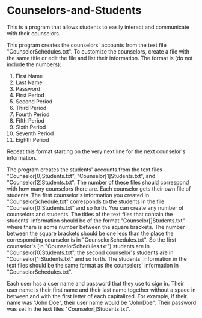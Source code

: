 # Counselors-and-Students
This is a program that allows students to easily interact and communicate with their counselors.

This program creates the counselors' accounts from the text file "CounselorSchedules.txt". To customize the counselors, 
create a file with the same title or edit the file and list their information. The format is (do not include the numbers):
1. First Name
2. Last Name
3. Password
4. First Period
5. Second Period
6. Third Period
7. Fourth Period
8. Fifth Period
9. Sixth Period
10. Seventh Period
11. Eighth Period

Repeat this format starting on the very next line for the next counselor's information.

The program creates the students' accounts from the text files "Counselor[0]Students.txt", "Counselor[1]Students.txt", and
"Counselor[2]Students.txt". The number of these files should correspond with how many counselors there are. Each counselor 
gets their own file of students. The first counselor's information you created in "CounselorSchedule.txt" corresponds to 
the students in the file "Counselor[0]Students.txt" and so forth. You can create any number of counselors and students.
The titles of the text files that contain the students' information should be of the format "Counselor[]Students.txt"
where there is some number between the square brackets. The number between the square brackets should be one less than
the place the corresponding counselor is in "CounselorSchedules.txt". So the first counselor's (in "CounselorSchedules.txt")
students are in "Counselor[0]Students.txt", the second counselor's students are in "Counselor[1]Students.txt" and so forth.
The students' information in the text files should be the same format as the counselors' information in "CounselorSchedules.txt".  

Each user has a user name and password that they use to sign in. Their user name is their first name and their last 
name together without a space in between and with the first letter of each capitalized. For example, if their name was "John Doe", their 
user name would be "JohnDoe". Their password was set in the text files "Counselor[]Students.txt".
